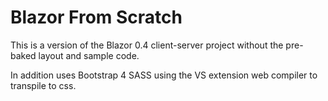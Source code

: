 # Blazor From Scratch
This is a version of the Blazor 0.4 client-server project without the pre-baked layout and sample code.

In addition uses Bootstrap 4 SASS using the VS extension web compiler to transpile to css. 
